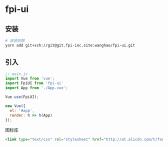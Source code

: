 # fpi-ui

## 安装

```bash
# 安装依赖
yarn add git+ssh://git@git.fpi-inc.site:wanghao/fpi-ui.git
```

## 引入

```js
// main.js
import Vue from 'vue';
import FpiUI from 'fpi-ui'
import App from './App.vue';

Vue.use(FpiUI);

new Vue({
  el: '#app',
  render: h => h(App)
});
```

图标库
```html
<link type="text/css" rel="stylesheet" href="http://at.alicdn.com/t/font_653301_sblyj1jdu3.css">
```
